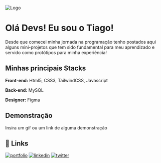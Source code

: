 
![Logo](https://tiagosouzrodrigues.github.io/my-portifolio/imgs/logo-tg.svg)


# Olá Devs! Eu sou o Tiago! 

Desde que comecei minha jornada na programação tenho postados aqui alguns mini-projetos que tem sido fundamental para meu aprendizado e servido como protótipos para minha experiência! 


## Minhas principais Stacks

**Front-end:** Html5, CSS3, TailwindCSS, Javascript

**Back-end:** MySQL

**Designer:** Figma


## Demonstração

Insira um gif ou um link de alguma demonstração


## 🔗 Links
[![portfolio](https://img.shields.io/badge/my_portfolio-000?style=for-the-badge&logo=ko-fi&logoColor=white)](https://tiagosouzrodrigues.github.io/my-portifolio/)
[![linkedin](https://img.shields.io/badge/linkedin-0A66C2?style=for-the-badge&logo=linkedin&logoColor=white)](https://www.linkedin.com/in/tiagorodsouz/)
[![twitter](https://img.shields.io/badge/twitter-1DA1F2?style=for-the-badge&logo=twitter&logoColor=white)](https://twitter.com/TiagoRod_Souza)







